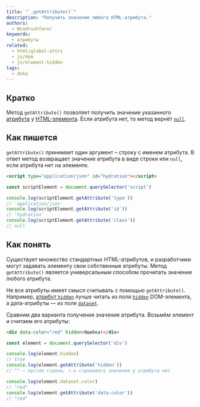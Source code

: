 ```yaml
---
title: "`.getAttribute()`"
description: "Получить значение любого HTML-атрибута."
authors:
  - Windrushfarer
keywords:
  - атрибуты
related:
  - html/global-attrs
  - js/dom
  - js/element-hidden
tags:
  - doka
---
```


## Кратко

Метод `getAttribute()` позволяет получить значение указанного [атрибута](/html/global-attrs/) у [HTML-элемента](/js/element/). Если атрибута нет, то метод вернёт [`null`](/js/null-primitive/).

## Как пишется

`getAttribute()` принимает один аргумент – строку с именем атрибута. В ответ метод возвращает значение атрибута в виде строки или `null`, если атрибута нет на элементе.

```html
<script type="application/json" id="hydration"></script>
```

```js
const scriptElement = document.querySelector('script')

console.log(scriptElement.getAttribute('type'))
// 'application/json'
console.log(scriptElement.getAttribute('id'))
// 'hydration'
console.log(scriptElement.getAttribute('class'))
// null
```

## Как понять

Существует множество стандартных HTML-атрибутов, и разработчики могут задавать элементу свои собственные атрибуты. Метод `getAttribute()` является универсальным способом прочитать значение любого атрибута.

Не все атрибуты имеет смысл считывать с помощью  `getAttribute()`. Например, [атрибут `hidden`](/html/hidden/) лучше читать из поля [`hidden`](/js/element-hidden/) DOM-элемента, а дата-атрибуты — из поля [`dataset`](/js/element-dataset/).

Сравним два варианта получения значения атрибута. Возьмём элемент и считаем его атрибуты:

```html
<div data-color="red" hidden>Ошибка!</div>
```

```js
const element = document.querySelector('div')

console.log(element.hidden)
// true
console.log(element.getAttribute('hidden'))
// "" – пустая строка, т.к строкового значения у атрибута нет

console.log(element.dataset.color)
// "red"
console.log(element.getAttribute('data-color'))
// "red"
```
